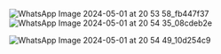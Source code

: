 ![WhatsApp Image 2024-05-01 at 20 53 58_fb447f37](https://github.com/sumit-1803/Stock-Price-Prediction/assets/109499057/1c58a199-1b0d-4273-a1f3-7d360e3a6dca)
![WhatsApp Image 2024-05-01 at 20 54 35_08cdeb2e](https://github.com/sumit-1803/Stock-Price-Prediction/assets/109499057/28efed46-4a93-4960-a2c8-b33f794a4dd6)

![WhatsApp Image 2024-05-01 at 20 54 49_10d254c9](https://github.com/sumit-1803/Stock-Price-Prediction/assets/109499057/c10a62e1-6182-44dc-a577-08bff9682cd0)

